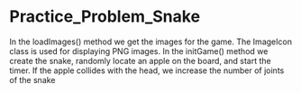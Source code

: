 # Practice_Problem_Snake

In the loadImages() method we get the images for the game. The ImageIcon class is used for displaying PNG images. In the initGame() method we create the snake, randomly locate an apple on the board, and start the timer. If the apple collides with the head, we increase the number of joints of the snake

